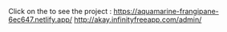 Click on the to see the project : 
https://aquamarine-frangipane-6ec647.netlify.app/
http://akay.infinityfreeapp.com/admin/

